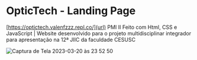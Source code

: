 # OpticTech - Landing Page

[https://optictech.valenfzzz.repl.co/](url)
PMI II
Feito com Html, CSS e JavaScript | Website desenvolvido para o projeto multidisciplinar integrador para apresentação na 12ª JIIC da faculdade CESUSC


![Captura de Tela 2023-03-20 às 23 52 50](https://user-images.githubusercontent.com/107444154/226507640-65e1cb04-fda4-445c-aa67-97bd116abab4.png)

